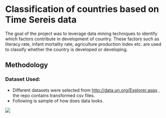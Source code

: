 # Classification of countries based on Time Sereis data
The goal of the project was to leverage data mining techniques to identify which factors contribute in development of country. These factors such as literacy rate, infant mortality rate, agriculture production index etc. are used to classify whether the country is developed or developing.

## Methodology

### Dataset Used:
 * Different datasets were selected from http://data.un.org/Explorer.aspx , the repo contains transformed csv files.
 * Following is sample of how does data looks.
 
<img src = "images/data.jpeg" > 
